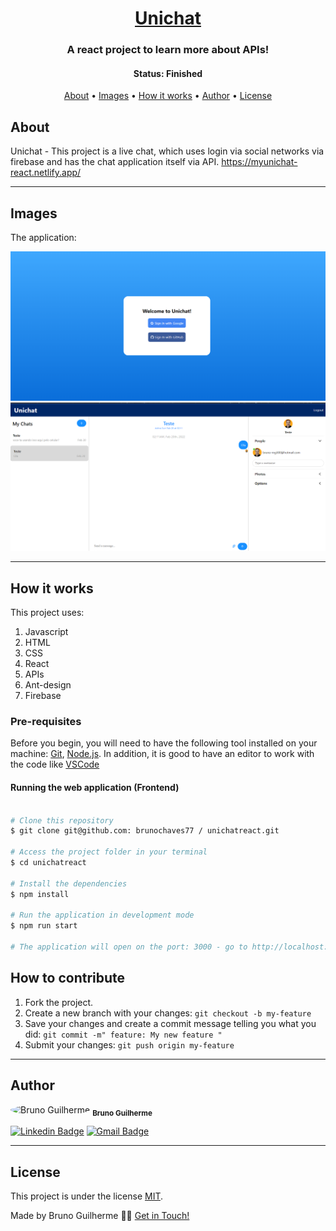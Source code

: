 
<h1 align="center">
    <a href="#"> Unichat </a>
</h1>

<h3 align="center">
    A react project to learn more about APIs!
</h3>

<h4 align="center"> 
	 Status: Finished
</h4>

<p align="center">
 <a href="#about">About</a> •
 <a href="#images">Images</a> • 
 <a href="#how-it-works">How it works</a> • 
 <a href="#author">Author</a> • 
 <a href="#license">License</a>

</p>


## About

Unichat - This project is a live chat, which uses login via social networks via firebase and has the chat application itself via API.
https://myunichat-react.netlify.app/

---

## Images

The application:

 <img alt="Made by brunochaves77" src="https://github.com/brunochaves77/unichatreact/blob/main/Screenshot%201.png">
 <img alt="Made by brunochaves77" src="https://github.com/brunochaves77/unichatreact/blob/main/Screenshot%202.png">

---

## How it works

This project uses:
1. Javascript 
2. HTML 
3. CSS
4. React
5. APIs
6. Ant-design
7. Firebase

### Pre-requisites

Before you begin, you will need to have the following tool installed on your machine:
[Git](https://git-scm.com), [Node.js](https://nodejs.org/en/). 
In addition, it is good to have an editor to work with the code like [VSCode](https://code.visualstudio.com/)



#### Running the web application (Frontend)

```bash

# Clone this repository
$ git clone git@github.com: brunochaves77 / unichatreact.git

# Access the project folder in your terminal
$ cd unichatreact

# Install the dependencies
$ npm install

# Run the application in development mode
$ npm run start

# The application will open on the port: 3000 - go to http://localhost:3000

```

## How to contribute

1. Fork the project.
2. Create a new branch with your changes: `git checkout -b my-feature`
3. Save your changes and create a commit message telling you what you did: `git commit -m" feature: My new feature "`
4. Submit your changes: `git push origin my-feature`

---

## Author


 <img style="border-radius: 50%;" src="https://avatars.githubusercontent.com/u/68792408?v=4" width="100px;" alt="Bruno Guilherme"/>
 <sub><b>Bruno Guilherme</b></sub></a> <a href="https://blog.rocketseat.com.br/author/thiago/" title="Rocketseat">
 <br />

[![Linkedin Badge](https://img.shields.io/badge/-Bruno-blue?style=flat-square&logo=Linkedin&logoColor=white&link=https://www.linkedin.com/in/bruno-guilherme-silva-chaves/)](https://www.linkedin.com/in/bruno-guilherme-silva-chaves/) 
[![Gmail Badge](https://img.shields.io/badge/-bruno123wd@gmail.com-c14438?style=flat-square&logo=Gmail&logoColor=white&link=mailto:bruno123wd@gmail.com)](mailto:bruno123wd@gmail.com)

---

## License

This project is under the license [MIT](./LICENSE).

Made by Bruno Guilherme 👋🏽 [Get in Touch!](https://www.linkedin.com/in/bruno-guilherme-silva-chaves/)
